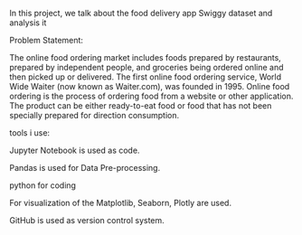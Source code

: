 

In this project, we talk about the food delivery app Swiggy dataset and analysis it

Problem Statement:

The online food ordering market includes foods prepared by restaurants, prepared by
independent people, and groceries being ordered online and then picked up or delivered.
The first online food ordering service, World Wide Waiter (now known as Waiter.com),
was founded in 1995. Online food ordering is the process of ordering food from a website
or other application. The product can be either ready-to-eat food or food that has not been
specially prepared for direction consumption.

tools i use:


Jupyter Notebook is used as code.

Pandas is used for Data Pre-processing.

python for coding 

For visualization of the Matplotlib, Seaborn, Plotly are used.

GitHub is used as version control system.


